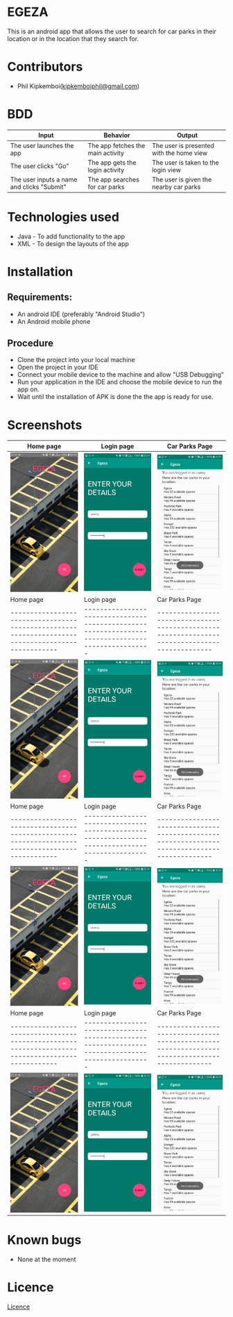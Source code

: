 # EGEZA
This is an android app that allows the user to search for car parks in their location or in the location that they search for.

# Contributors
* Phil Kipkemboi(kipkemboiphil@gmail.com)


# BDD
| Input                                      | Behavior                                 | Output                                        |
|--------------------------------------------|------------------------------------------|-----------------------------------------------|
| The user launches the app                  | The app fetches the main activity        | The user is presented with the home view |
| The user clicks "Go"              | The app gets the login activity           | The user is taken to the login view        |
| The user inputs a name and clicks "Submit" | The app searches for car parks | The user is given the nearby car parks        |

# Technologies used
* Java - To add functionality to the app
* XML - To design the layouts of the app

# Installation
## Requirements:
* An android IDE (preferably "Android Studio")
* An Android mobile phone

## Procedure
* Clone the project into your local machine
* Open the project in your IDE
* Connect your mobile device to the machine and allow "USB Debugging"
* Run your application in the IDE and choose the mobile device to run the app on.
* Wait until the installation of APK is done the the app is ready for use.

# Screenshots
| Home page                                                                                    | Login page                                                                                    | Car Parks Page                                                                                    |
|-------------------------------------------------------------------------------------------------|-------------------------------------------------------------------------------------------------|----------------------------------------------------------------------------------------------|
| ![<img src="/readme/EgezaHome.jpg"](/readme/EgezaHome.jpg) | ![<img src="/readme/EgezaLogin.jpg](/readme/EgezaLogin.jpg) | ![<img src="/readme/EgezaCarparks.jpg](/readme/EgezaCarparks.jpg) |
| Home page                                                                                    | Login page                                                                                    | Car Parks Page                                                                                    |
|-------------------------------------------------------------------------------------------------|-------------------------------------------------------------------------------------------------|----------------------------------------------------------------------------------------------|
| ![<img src="/readme/EgezaHome.jpg"](/readme/EgezaHome.jpg) | ![<img src="/readme/EgezaLogin.jpg](/readme/EgezaLogin.jpg) | ![<img src="/readme/EgezaCarparks.jpg](/readme/EgezaCarparks.jpg) |
| Home page                                                                                    | Login page                                                                                    | Car Parks Page                                                                                    |
|-------------------------------------------------------------------------------------------------|-------------------------------------------------------------------------------------------------|----------------------------------------------------------------------------------------------|
| ![<img src="/readme/EgezaHome.jpg"](/readme/EgezaHome.jpg) | ![<img src="/readme/EgezaLogin.jpg](/readme/EgezaLogin.jpg) | ![<img src="/readme/EgezaCarparks.jpg](/readme/EgezaCarparks.jpg) |
| Home page                                                                                    | Login page                                                                                    | Car Parks Page                                                                                    |
|-------------------------------------------------------------------------------------------------|-------------------------------------------------------------------------------------------------|----------------------------------------------------------------------------------------------|
| ![<img src="/readme/EgezaHome.jpg"](/readme/EgezaHome.jpg) | ![<img src="/readme/EgezaLogin.jpg](/readme/EgezaLogin.jpg) | ![<img src="/readme/EgezaCarparks.jpg](/readme/EgezaCarparks.jpg) |

# Known bugs
* None at the moment

# Licence

[Licence](Licence)
